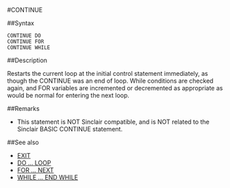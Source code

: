 #CONTINUE


##Syntax


```
CONTINUE DO
CONTINUE FOR
CONTINUE WHILE
```


##Description

Restarts the current loop at the initial control statement immediately, as though the CONTINUE was an end of loop. While conditions are checked again, and FOR variables are incremented or decremented as appropriate as would be normal for entering the next loop.

##Remarks

* This statement is NOT Sinclair compatible, and is NOT related to the Sinclair BASIC CONTINUE statement.

##See also

* [EXIT](exit.md)
* [DO ... LOOP](do.md)
* [FOR ... NEXT](for.md)
* [WHILE ... END WHILE](while.md)
